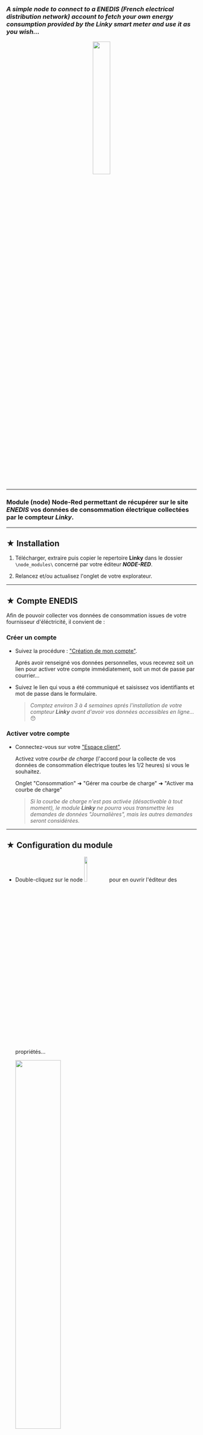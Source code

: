 ### _A simple node to connect to a **ENEDIS** (French electrical distribution network) account to fetch your own energy consumption provided by the Linky smart meter and use it as you wish..._

<p align="center"><img src="./docs/images/linkynode.PNG" width="30%" height="30%"/></p>

***
### Module (node) Node-Red permettant de récupérer sur le site **_ENEDIS_** vos données de consommation électrique collectées par le compteur **_Linky_**.

***

## ★ Installation

1. Télécharger, extraire puis copier le repertoire **Linky** dans le dossier `\node_modules\` concerné par votre éditeur **_NODE-RED_**.

3. Relancez et/ou actualisez l'onglet de votre explorateur.

***

## ★ Compte ENEDIS

Afin de pouvoir collecter vos données de consommation issues de votre fournisseur d'éléctricité, il convient de :

### Créer un compte

- Suivez la procédure : ["Création de mon compte"](https://espace-client-particuliers.enedis.fr/web/espace-particuliers/creation-de-compte).

    Aprés avoir renseigné vos données personnelles, vous recevrez soit un lien pour activer votre compte immédiatement, soit un mot de passe par courrier...

- Suivez le lien qui vous a été communiqué et saisissez vos identifiants et mot de passe dans le formulaire.

    >_Comptez environ 3 à 4 semaines aprés l'installation de votre compteur **_Linky_** avant d'avoir vos données accessibles en ligne..._ :hushed:

### Activer votre compte

- Connectez-vous sur votre ["Espace client"](https://espace-client-particuliers.enedis.fr/group/espace-particuliers/).

    Activez votre _*courbe de charge*_ (l'accord pour la collecte de vos données de consommation électrique toutes les 1/2 heures) si vous le souhaitez.

    Onglet "Consommation" ➜ "Gérer ma courbe de charge" ➜ "Activer ma courbe de charge" 

    >_Si la courbe de charge n'est pas activée (désactivable à tout moment), le module _**Linky**_ ne pourra vous transmettre les demandes de données "Journalières", mais les autres demandes seront considérées._

***

## ★ Configuration du module 

- Double-cliquez sur le node <img src="./docs/images/linkynode.PNG" width="13%" height="13%"/> pour en ouvrir l'éditeur des propriétés...

    <img src="./docs/images/editlinkynode.PNG" width="50%" height="50%"/>

- Renseigner les champs correspondants à vos codes utilisés sur le site **_ENEDIS_**.

    <code>Username</code> ➜ Adresse e-mail.
    
    <code>Password</code> ➜ Mot de passe.

    >#### _Pour assurer la confidentialité, les champs ci-dessus possédent la propriété NODE-RED `credentials`._
    >- _Stockage de leur valeurs hors du fichier principal du "flow"._
    >- _Ne sont pas inclus en cas d'exportation des "flows" en dehors de l'éditeur._

***

## ★ Fonctionnement

### Inputs

En entrée, le module demande uniquement et simplement un message comprenant les dates de début et de fin du relevé de consommation que vous souhaitez obtenir en retour.

#### Format du message `msg` en entrée

``` json
msg {
    "topic" : "linky",
    "payload" : {
        "debut": "JJ-MM-AAAA",
        "fin": "JJ-MM-AAAA"
    }
}
```

`msg.topic` {string} (facultatif)

- Valeur ➜ `"linky"` permettant éventuellement de publier sur un `topic` ou de tester la validité du message.

`msg.payload` {JSON}

- `msg.payload.debut` {date} ➜ Date de début du relevé demandé.
- `msg.payload.fin` {date} ➜ Date de fin du relevé demandé.

>_Formats {date} acceptés = `"JJ-MM-AAAA"` ou `"JJ/MM/AAAA"`_

### Outputs

Aprés l'envoi de la requète sur le site **_ENEDIS_**, le module retourne le message d'entrée surchargé des données demandées.

#### Format du message `msg` en sortie

``` json
msg {
    "topic": "linky",
    "payload": {
        "..." : {"..."},
        "linky": {"your_JSON_datas"}
    }
}
```
`msg.topic` {string}

- Ajout systématique de la propriété `topic` 
- Valeur ➜ `"linky"`

`msg.payload` {object}
- Conservation des données présentes en entrée.

`msg.payload.linky` {JSON}
- Ajout de la propriété `linky`
- Valeur ➜ Objet représentant les valeurs demandées.

***

## ★ Utilisation

_**ENEDIS**_ propose 4 possibilités de consultation de vos données listées sur la page dédiée au ["suivi de consommation"](https://espace-client-particuliers.enedis.fr/group/espace-particuliers/suivi-de-consommation).

- _**Par heure**_
    - Toutes les 1/2h durant 24 heures et par jour calendaire.
- _**Par jour**_
    - Entre 2 dates séparées de 1 à 31 jours maxi.
- _**Par mois**_
    - Compris entre 2 et 12 mois.
- _**Par an**_
    - Indisponible car moins d'un an d'installation.

>_Le module selectionnera la requête adaptée aux dates que vous aurez passées et de ce fait minimise les risques d'erreurs._ 

- _**Exemples de requêtes**_

    | Date début | Date Fin   | Requête  | Remarques        | Payload |
    |:----------:|:----------:|:---------|:-----------------|:-------:|
    | 01-01-2018 | 01-01-2018 | Par heure| Dates identiques |`{"debut": "01-01-2018, "fin": "01-01-2018"}`|
    | 10-02-2018 | 11-02-2018 | Par jour | Durée = 1 jour   |`{"debut": "10-02-2018, "fin": "11-02-2018"}`|
    | 05-03-2018 | 04-04-2018 | Par Jour | Durée = 31 jours |`{"debut": "05-03-2018, "fin": "04-04-2018"}`|
    | 05-03-2018 | 05-04-2018 | Par mois | Durée > 31 jours |`{"debut": "05-03-2018, "fin": "05-03-2018"}`|
    | 10-10-2017 | 20-03-2018 | Par mois | D'octobre à mars |`{"debut": "10-10-2018, "fin": "20-03-2018"}`|
    | 01-02-2017 | 28-02-2018 | Par mois | Durée 12 mois    |`{"debut": "01-02-2017, "fin": "28-02-2018"}`|

***
## ★ Format de fichier

Le fichier retourné par _**ENEDIS**_  est au format `{JSON}` et est ajouté au payload en sortie du module dans la propriété `"linky"`.

- Objet `msg.payload` 

``` js
// Fichier suivant requête "par jour" 
// Données collectées toutes les 1/2h = 48 valeurs en retour
payload {
    {
        debut : "JJ/MM/AAAA",
        fin : "JJ/MM/AAAA"
    },
    linky {
        etat {
            "valeur": "temine"
        },
        graphe {
            "decalage": 0,
            "puissanceSouscrite": 12
        },
        periode {
            "dateFin": "JJ/MM/AAAA",
            "dateDebut": "JJ/MM/AAAA"
        },
        data [
            {"valeur": 9.999,"ordre": 1},
            {"valeur": 9.999,"ordre": 2},
            {"valeur": "...","ordre":'n'},
            {"valeur": 9.999,"ordre": 48}
        ]
    }
}
```

- Des exemples commentés sont disponibles [ici](./docs/linky_files_examples.js )

***

## ★ Compatibilité

Le module assure le pass-trough des `{msg}` entrant en les surchargeants des valeurs demandées.
- Il peut donc s'intégrer facilement dans des frameworks comme [SARAH V5](http://blog.encausse.net/2017/10/12/viseo-bot-framework-et-sarah-v5/)

***

## ★ Restrictions

Le site _**ENEDIS**_ est une vraie catastrophe en termes de disponibilté et de service...

***

## ★ License

Logiciel libre sous [licence MIT](https://github.com/PhilBri/Node-Linky/blob/master/LICENSE)
